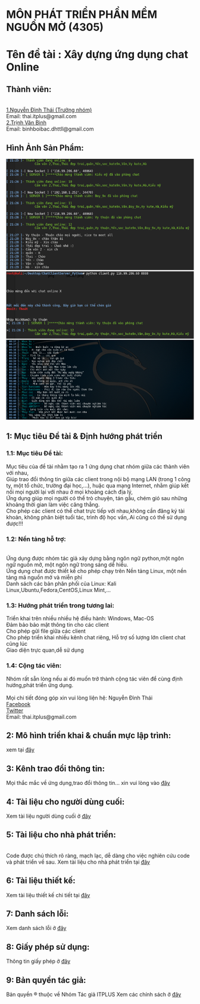 <h1>MÔN PHÁT TRIỂN PHẦN MỀM NGUỒN MỞ (4305)</h1>
<h1>Tên đề tài : Xây dựng ứng dụng chat Online</h1>
<h2>Thành viên:</h2>
	<br><a href="https://www.facebook.com/chickns0up"> 1.Nguyễn Đình Thái (Trưởng nhóm) </a>
	<br>Email: thai.itplus@gmail.com
	<br><a href="https://www.facebook.com/trinh.binh.969">2.Trịnh Văn Bình </a>
	<br>Email: binhboibac.dhttll@gmail.com


<h2>Hình Ảnh Sản Phẩm:</h2>
<img src='img/chat.PNG'>
<img src='img/hdsd_client.png'>
<br><img src='img/chat2.PNG'>

<h2>1: Mục tiêu Đề tài & Định hướng phát triển</h2>

<h3>1.1: Mục tiêu Đề tài:</h3>	
Mục tiêu của đề tài nhằm tạo ra 1 ứng dụng chat nhóm giữa các thành viên với nhau, 
<br>Giúp trao đổi thông tin giữa các client trong nội bộ mạng LAN (trong 1 công ty, một tổ chức, trường đại học,...), huặc qua mạng Internet, nhằm giúp kết nối mọi người lại với nhau ở mọi khoảng cách địa lý, 
<br>Ứng dụng giúp mọi người có thể trò chuyện, tán gẫu, chém gió sau những khoảng thời gian làm việc căng thẳng.
<br>Cho phép các client có thể chat trực tiếp với nhau,không cần đăng ký tài khoản, không phân biệt tuổi tác, trình độ học vấn,.Ai cũng có thể sử dụng được!!!

<h3>1.2: Nền tảng hỗ trợ:</h3>
<br> Ứng dụng được nhóm tác giả xây dựng bằng ngôn ngữ python,một ngôn ngữ nguồn mở, một ngôn ngữ trong sáng dể hiểu.
<br> Ứng dụng chat được thiết kế cho phép chạy trên Nền tảng Linux, một nền tảng mã nguồn mở và miễn phí
<br> Danh sách các bản phân phối của Linux: Kali Linux,Ubuntu,Fedora,CentOS,Linux Mint,...

<h3>1.3: Hướng phát triển trong tương lai:</h3>
 	Triển khai trên nhiều nhiều hệ điều hành: Windows, Mac-OS
<br> 	Đảm bảo bảo mật thông tin cho các client
<br> 	Cho phép gửi file giữa các client
<br> 	Cho phép triển khai nhiều kênh chat riêng, Hỗ trợ số lượng lớn client chat cũng lúc
<br> 	Giao diện trực quan,dễ sử dụng

<h3>1.4: Cộng tác viên:</h3>
 Nhóm rất sẵn lòng nếu ai đó muốn trở thành cộng tác viên để cùng định hướng,phát triển ứng dụng.
<br>
<br> Mọi chi tiết đóng góp xin vui lòng liện hệ: Nguyễn Đình Thái
<br><a href="https://www.facebook.com/chickns0up"> Facebook </a>
<br><a href="https://twitter.com/kkids1412"> Twitter </a>
<br> Email: thai.itplus@gmail.com


<h2>2: Mô hình triển khai & chuẩn mực lập trình: </h2>
xem tại <a href="https://github.com/TCU1/ChatClientServer_Python/blob/master/Readme/programming.md">đây</a>

<h2> 3: Kênh trao đổi thông tin: </h2>
Mọi thắc mắc về ứng dụng,trao đổi thông tin... xin vui lòng vào <a href="https://www.facebook.com/chickns0up">đây</a>

<h2>4: Tài liệu cho người dùng cuối:</h2>
Xem tài liệu người dùng cuối ở <a href="">đây</a>

<h2>5: Tài liệu cho nhà phát triển: </h2>
<br> Code được chú thích rõ ràng, mạch lạc, dễ dàng cho việc nghiên cứu code và phát triển về sau.
Xem tài liệu cho nhà phát triển tại <a href="https://drive.google.com/file/d/0BzFhBdZmpSNKQ3dpQ2Z6NW5lVmc/view?usp=sharing">đây</a>

<h2>6: Tài liệu thiết kế: </h2>
Xem tài liệu thiết kế chi tiết tại <a href="https://drive.google.com/file/d/0BzFhBdZmpSNKXzRjR1pueWdlNVk/view?usp=sharing">đây</a>

<h2>7: Danh sách lỗi: </h2>
Xem danh sách lỗi ở <a href="https://github.com/TCU1/ChatClientServer_Python/blob/master/Readme/issues.md">đây</a>

<h2>8: Giấy phép sử dụng: </h2>
Thông tin giấy phép ở <a href="https://github.com/TCU1/ChatClientServer_Python/tree/master/Document">đây</a>

<h2>9: Bản quyền tác giả: </h2>
Bản quyền ® thuộc về Nhóm Tác giả ITPLUS
Xem các chính sách ở <a href="https://github.com/TCU1/ChatClientServer_Python/blob/master/Readme/copyright.md">đây</a>

